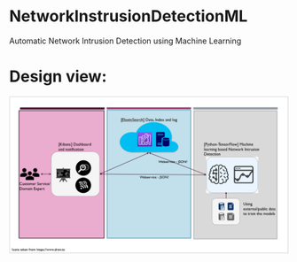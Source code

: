 # NetworkInstrusionDetectionML
Automatic Network Intrusion Detection using Machine Learning


# Design view:
![alt text](https://github.com/delonge182/NetworkInstrusionDetectionML/blob/master/granddesign.png) 
